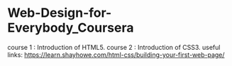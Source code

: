 # Web-Design-for-Everybody_Coursera
course 1 : Introduction of HTML5.
course 2 : Introduction of CSS3.
          useful links: https://learn.shayhowe.com/html-css/building-your-first-web-page/
          
